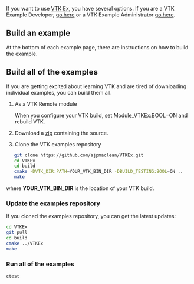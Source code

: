 If you want to use [VTK Ex](https://github.com/ajpmaclean/VTKEx), you have several options. If you are a VTK Example Developer, [go here](../Instructions/ForDevelopers) or a VTK Example Administrator [go here](../Instructions/ForAdministrators).

## Build an example

At the bottom of each example page, there are instructions on how to build the example.

## Build all of the examples

If you are getting excited about learning VTK and are tired of
downloading individual examples, you can build them all.

1. As a VTK Remote module

   When you configure your VTK build, set Module_VTKEx:BOOL=ON and rebuild VTK.

2. Download a [zip](https://github.com/ajpmaclean/VTKEx/archive/master.zip) containing the source.

3. Clone the VTK examples repository

```bash
   git clone https://github.com/ajpmaclean/VTKEx.git
   cd VTKEx
   cd build
   cmake -DVTK_DIR:PATH=YOUR_VTK_BIN_DIR -DBUILD_TESTING:BOOL=ON ..
   make
```
   where **YOUR_VTK_BIN_DIR** is the location of your VTK build.

### Update the examples repository

If you cloned the examples repository, you can get the latest updates:

``` bash
cd VTKEx
git pull
cd build
cmake ../VTKEx
make
```

### Run all of the examples

`
ctest
`
